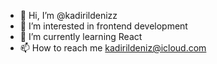 - 👋 Hi, I’m @kadirildenizz
- 👀 I’m interested in frontend development
- 🌱 I’m currently learning React
- 📫 How to reach me kadirildeniz@icloud.com
